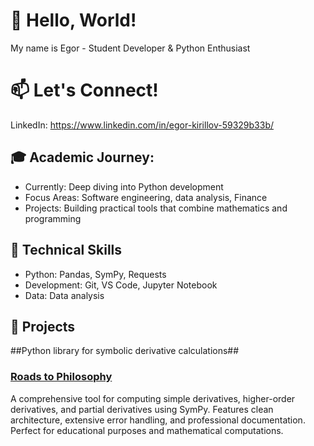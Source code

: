 # 👋 Hello, World!

My name is Egor - Student Developer & Python Enthusiast

# 📫 Let's Connect!
LinkedIn: https://www.linkedin.com/in/egor-kirillov-59329b33b/

## 🎓 Academic Journey:
- Currently: Deep diving into Python development
- Focus Areas: Software engineering, data analysis, Finance
- Projects: Building practical tools that combine mathematics and programming

## 🔧 Technical Skills
- Python: Pandas, SymPy, Requests
- Development: Git, VS Code, Jupyter Notebook
- Data: Data analysis

## 🚀 Projects

##Python library for symbolic derivative calculations##
### [Roads to Philosophy](https://github.com/ВАШ_USERNAME/roads-to-philosophy)
A comprehensive tool for computing simple derivatives, higher-order derivatives, and partial derivatives using SymPy. Features clean architecture, extensive error handling, and professional documentation. Perfect for educational purposes and mathematical computations.
